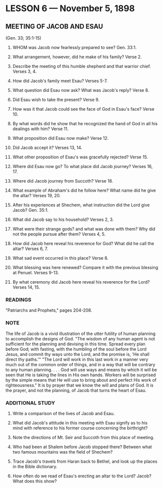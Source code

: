 # LESSON 6 — November 5, 1898

## MEETING OF JACOB AND ESAU
(Gen. 33; 35:1-15)

1. WHOM was Jacob now fearlessly prepared to see? Gen. 33:1.

2. What arrangement, however, did he make of his family? Verse 2.

3. Describe the meeting of this humble shepherd and that warrior chief. Verses 3, 4.

4. How did Jacob's family meet Esau? Verses 5-7.

5. What question did Esau now ask? What was Jacob's reply? Verse 8.

6. Did Esau wish to take the present? Verse 9.

7. How was it that Jacob could see the face of God in Esau's face? Verse 10.

8. By what words did he show that he recognized the hand of God in all his dealings with him? Verse 11.

9. What proposition did Esau now make? Verse 12.

10. Did Jacob accept it? Verses 13, 14.

11. What other proposition of Esau's was gracefully rejected? Verse 15.

12. Where did Esau now go? To what place did Jacob journey? Verses 16, 17.

13. Where did Jacob journey from Succoth? Verse 18.

14. What example of Abraham's did he follow here? What name did he give the altar? Verses 19, 20.

15. After his experiences at Shechem, what instruction did the Lord give Jacob? Gen. 35:1.

16. What did Jacob say to his household? Verses 2, 3.

17. What were their strange gods? and what was done with them? Why did not the people pursue after them? Verses 4, 5.

18. How did Jacob here reveal his reverence for God? What did he call the altar? Verses 6, 7.

19. What sad event occurred in this place? Verse 8.

20. What blessing was here renewed? Compare it with the previous blessing at Penuel. Verses 9-13.

21. By what ceremony did Jacob here reveal his reverence for the Lord? Verses 14, 15.

### READINGS
"Patriarchs and Prophets," pages 204-208.

### NOTE
The life of Jacob is a vivid illustration of the utter futility of human planning to accomplish the designs of God. "The wisdom of any human agent is not sufficient for the planning and devising in this time. Spread every plan before God; with fasting, with the humbling of the soul before the Lord Jesus, and commit thy ways unto the Lord, and the promise is, 'He shall direct thy paths.'" "The Lord will work in this last work in a manner very much out of the common order of things, and in a way that will be contrary to any human planning. . . . God will use ways and means by which it will be seen that He is taking the lines in His own hands. Workers will be surprised by the simple means that He will use to bring about and perfect His work of righteousness." It is by prayer that we know the will and plans of God. It is the prayer, and not the planning, of Jacob that turns the heart of Esau.

### ADDITIONAL STUDY
1. Write a comparison of the lives of Jacob and Esau.

2. What did Jacob's attitude in this meeting with Esau signify as to his mind with reference to his former course concerning the birthright?

3. Note the directions of Mt. Seir and Succoth from this place of meeting.

4. Who had been at Shalem before Jacob stopped there? Between what two famous mountains was the field of Shechem?

5. Trace Jacob's travels from Haran back to Bethel, and look up the places in the Bible dictionary.

6. How often do we read of Esau's erecting an altar to the Lord? Jacob? What does this show?